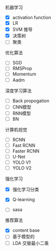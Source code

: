 机器学习
- [x] activation function
- [x] LR
- [x] SVM 推导
- [x] 决策树
- [ ] 聚类

优化算法
- [ ] SGD
- [ ] RMSProp
- [ ] Momentum
- [ ] Aadm

深度学习算法
- [ ] Back propogation
- [ ] CNN模型
- [ ] RNN模型
- [ ] BN

计算机视觉
- [ ] RCNN
- [ ] Fast RCNN
- [ ] Faster RCNN
- [ ] U-Net
- [ ] YOLO V1
- [ ] YOLO V2

强化学习
- [x] 强化学习分类
- [x] Q-learning
- [ ] sasa


推荐算法
- [x] content base
- [ ] 基于模型的
- [ ] LDA 交替最小二乘